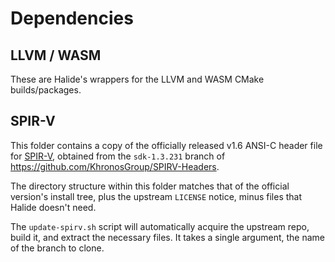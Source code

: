 # Dependencies

## LLVM / WASM

These are Halide's wrappers for the LLVM and WASM CMake builds/packages.

## SPIR-V

This folder contains a copy of the officially released v1.6 ANSI-C header
file for [SPIR-V], obtained from the `sdk-1.3.231` branch
of https://github.com/KhronosGroup/SPIRV-Headers.

The directory structure within this folder matches that of the official
version's install tree, plus the upstream `LICENSE` notice, minus files
that Halide doesn't need.

The `update-spirv.sh` script will automatically acquire the upstream repo,
build it, and extract the necessary files. It takes a single argument, the
name of the branch to clone.

[SPIR-V]: https://www.khronos.org/registry/spir-v
